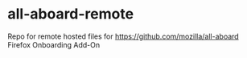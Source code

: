 # all-aboard-remote
Repo for remote hosted files for https://github.com/mozilla/all-aboard Firefox Onboarding Add-On

